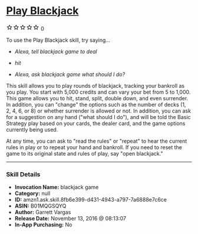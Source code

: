 # [Play Blackjack](http://alexa.amazon.com/#skills/amzn1.ask.skill.8fb6e399-d431-4943-a797-7a6888e7c6ce)
![0 stars](../../images/ic_star_border_black_18dp_1x.png)![0 stars](../../images/ic_star_border_black_18dp_1x.png)![0 stars](../../images/ic_star_border_black_18dp_1x.png)![0 stars](../../images/ic_star_border_black_18dp_1x.png)![0 stars](../../images/ic_star_border_black_18dp_1x.png) 0

To use the Play Blackjack skill, try saying...

* *Alexa, tell blackjack game to deal*

* *hit*

* *Alexa, ask blackjack game what should I do?*

This skill allows you to play rounds of blackjack, tracking your bankroll as you play.  You start with 5,000 credits and can vary your bet from 5 to 1,000.  This game allows you to hit, stand, split, double down, and even surrender.  In addition, you can "change" the options such as the number of decks (1, 2, 4, 6, or 8) or whether surrender is allowed or not.  In addition, you can ask for a suggestion on any hand ("what should I do"), and will be told the Basic Strategy play based on your cards, the dealer card, and the game options currently being used.

At any time, you can ask to "read the rules" or "repeat" to hear the current rules in play or to repeat your hand and bankroll.  If you need to reset the game to its original state and rules of play, say "open blackjack."

***

### Skill Details

* **Invocation Name:** blackjack game
* **Category:** null
* **ID:** amzn1.ask.skill.8fb6e399-d431-4943-a797-7a6888e7c6ce
* **ASIN:** B01MQGSQYQ
* **Author:** Garrett Vargas
* **Release Date:** November 13, 2016 @ 08:13:07
* **In-App Purchasing:** No
